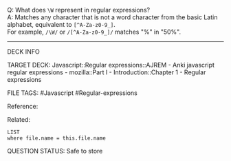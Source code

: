 Q: What does `\W` represent in regular expressions?  
A: Matches any character that is not a word character from the basic Latin alphabet, equivalent to `[^A-Za-z0-9_]`.  
For example, `/\W/` or `/[^A-Za-z0-9_]/` matches "%" in "50%".
<!--ID: 1693833350405-->

---

DECK INFO

TARGET DECK: Javascript::Regular expressions::AJREM - Anki javascript regular expressions - mozilla::Part I - Introduction::Chapter 1 - Regular expressions

FILE TAGS: #Javascript #Regular-expressions

Reference:

Related:

```dataview
LIST
where file.name = this.file.name
```



QUESTION STATUS: Safe to store